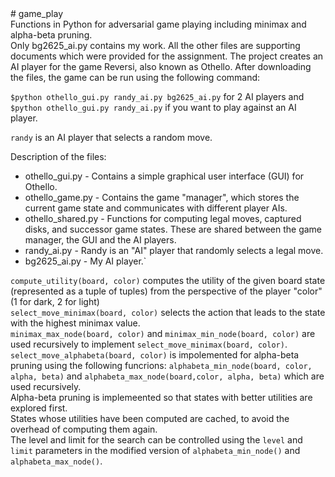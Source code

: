 <!DOCTYPE html>
<html>
  <body>
    # game_play <br/>
Functions in Python for adversarial game playing including minimax and alpha-beta pruning.<br/>
Only bg2625_ai.py contains my work. All the other files are supporting documents which were provided for the assignment.
The project creates an AI player for the game Reversi, also known as Othello. After downloading the files, the game can be run using the following command:<br/>

`$python othello_gui.py randy_ai.py bg2625_ai.py` for 2 AI players and <br/>
`$python othello_gui.py randy_ai.py` if you want to play against an AI player. <br/>

`randy` is an AI player that selects a random move. <br/>

Description of the files:
- othello_gui.py - Contains a simple graphical user interface (GUI) for Othello. <br/>
- othello_game.py - Contains the game "manager", which stores the current game state and communicates with different player AIs.<br/>
- othello_shared.py - Functions for computing legal moves, captured disks, and successor game states. These are shared between the game manager, the GUI and the AI players. <br/>
- randy_ai.py - Randy is an "AI" player that randomly selects a legal move.<br/>
- bg2625_ai.py - My AI player.`<br/>

`compute_utility(board, color)` computes the utility of the given board state (represented as a tuple of tuples) from the perspective of the player "color" (1 for dark, 2 for light) <br/>
`select_move_minimax(board, color)` selects the action that leads to the state with the highest minimax value. <br/>
`minimax_max_node(board, color)` and `minimax_min_node(board, color)` are used recursively to implement `select_move_minimax(board, color)`. <br/>
`select_move_alphabeta(board, color)` is impolemented for alpha-beta pruning using the following funcrions: `alphabeta_min_node(board, color, alpha, beta)` and `alphabeta_max_node(board,color, alpha, beta)` which are used recursively.<br/>
Alpha-beta pruning is implemeented so that states with better utilities are explored first. <br/>
States whose utilities have been computed are cached, to avoid the overhead of computing them again. <br/>
The level and limit for the search can be controlled using the `level` and `limit` parameters in the modified version of `alphabeta_min_node()` and `alphabeta_max_node()`. <br/>


</body>
</html>
